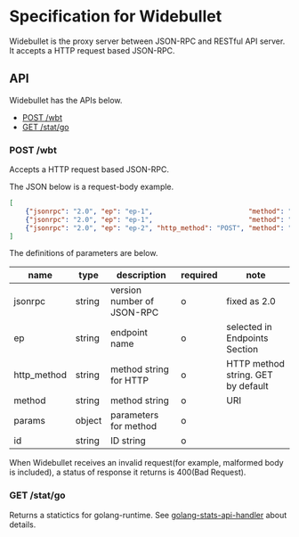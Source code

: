 # Specification for Widebullet

Widebullet is the proxy server between JSON-RPC and RESTful API server. It accepts a HTTP request based JSON-RPC.

## API

Widebullet has the APIs below.

 * [POST /wbt](#post-wbt)
 * [GET /stat/go](#get-statgo)

### POST /wbt

Accepts a HTTP request based JSON-RPC.

The JSON below is a request-body example.

```json
[
    {"jsonrpc": "2.0", "ep": "ep-1",                        "method": "/user/get",    "params": { "user_id": 1 },                   "id": "1"},
    {"jsonrpc": "2.0", "ep": "ep-1",                        "method": "/item/get",    "params": { "item_id": 2 },                   "id": "2"}
    {"jsonrpc": "2.0", "ep": "ep-2", "http_method": "POST", "method": "/item/update", "params": { "item_id": 2, "desc": "update" }, "id": "3"}
]
```

The definitions of parameters are below.

|name            |type  |description                              |required|note                              |
|----------------|------|-----------------------------------------|--------|----------------------------------|
|jsonrpc         |string|version number of JSON-RPC               |o       |fixed as 2.0                      |
|ep              |string|endpoint name                            |o       |selected in Endpoints Section     |
|http_method     |string|method string for HTTP                   |o       |HTTP method string. GET by default|
|method          |string|method string                            |o       |URI                               |
|params          |object|parameters for method                    |o       |                                  |
|id              |string|ID string                                |o       |                                  |


When Widebullet receives an invalid request(for example, malformed body is included), a status of response it returns is 400(Bad Request).

### GET /stat/go

Returns a statictics for golang-runtime. See [golang-stats-api-handler](https://github.com/fukata/golang-stats-api-handler) about details.
